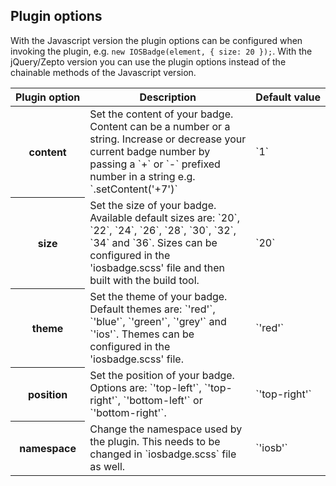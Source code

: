 ## Plugin options

With the Javascript version the plugin options can be configured when invoking the plugin, e.g. `new IOSBadge(element, { size: 20 });`. With the jQuery/Zepto version you can use the plugin options instead of the chainable methods of the Javascript version.

<table>
<thead><tr>
  <th>Plugin&nbsp;option</th> <th>Description</th> <th>Default&nbsp;value</th>
</tr></thead>
<tbody>
  <tr>
    <th>content</th>
    <td>
      Set the content of your badge. Content can be a number or a string. Increase or decrease your current badge number by passing a `+` or `-` prefixed number in a string e.g. `.setContent('+7')`
    </td>
    <td>
      `1`
    </td>
  </tr>
  <tr>
    <th>size</th>
    <td>
      Set the size of your badge. Available default sizes are: `20`, `22`, `24`, `26`, `28`, `30`, `32`, `34` and `36`. Sizes can be configured in the 'iosbadge.scss' file and then built with the build tool.
    </td>
    <td>
      `20`
    </td>
  </tr>
  <tr>
    <th>theme</th>
    <td>
      Set the theme of your badge. Default themes are: `'red'`, `'blue'`, `'green'`, `'grey'` and `'ios'`. Themes can be configured in the 'iosbadge.scss' file.
    </td>
    <td>
      `'red'`
    </td>
  </tr>
  <tr>
    <th>position</th>
    <td>
      Set the position of your badge. Options are: `'top-left'`, `'top-right'`, `'bottom-left'` or `'bottom-right'`.
    </td>
    <td>
      `'top-right'`
    </td>
  </tr>
  <tr>
    <th>namespace</th>
    <td>
      Change the namespace used by the plugin. This needs to be changed in `iosbadge.scss` file as well.
    </td>
    <td>
      `'iosb'`
    </td>
  </tr>
</tbody>
</table>